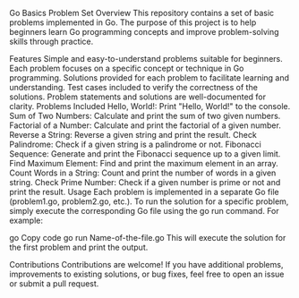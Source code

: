 Go Basics Problem Set
Overview
This repository contains a set of basic problems implemented in Go. The purpose of this project is to help beginners learn Go programming concepts and improve problem-solving skills through practice.

Features
Simple and easy-to-understand problems suitable for beginners.
Each problem focuses on a specific concept or technique in Go programming.
Solutions provided for each problem to facilitate learning and understanding.
Test cases included to verify the correctness of the solutions.
Problem statements and solutions are well-documented for clarity.
Problems Included
Hello, World!: Print "Hello, World!" to the console.
Sum of Two Numbers: Calculate and print the sum of two given numbers.
Factorial of a Number: Calculate and print the factorial of a given number.
Reverse a String: Reverse a given string and print the result.
Check Palindrome: Check if a given string is a palindrome or not.
Fibonacci Sequence: Generate and print the Fibonacci sequence up to a given limit.
Find Maximum Element: Find and print the maximum element in an array.
Count Words in a String: Count and print the number of words in a given string.
Check Prime Number: Check if a given number is prime or not and print the result.
Usage
Each problem is implemented in a separate Go file (problem1.go, problem2.go, etc.). To run the solution for a specific problem, simply execute the corresponding Go file using the go run command. For example:

go
Copy code
go run Name-of-the-file.go
This will execute the solution for the first problem and print the output.

Contributions
Contributions are welcome! If you have additional problems, improvements to existing solutions, or bug fixes, feel free to open an issue or submit a pull request.

